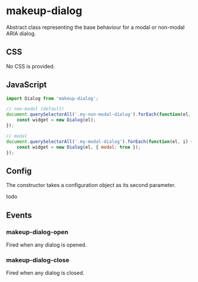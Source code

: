 # makeup-dialog

Abstract class representing the base behaviour for a modal or non-modal ARIA dialog.

## CSS

No CSS is provided.

## JavaScript

```js
import Dialog from 'makeup-dialog';

// non-modal (default)
document.querySelectorAll('.my-non-modal-dialog').forEach(function(el, i) {
    const widget = new Dialog(el);
});

// modal
document.querySelectorAll('.my-modal-dialog').forEach(function(el, i) {
    const widget = new Dialog(el, { modal: true });
});
```

## Config

The constructor takes a configuration object as its second parameter.

todo

## Events

### makeup-dialog-open

Fired when any dialog is opened.

### makeup-dialog-close

Fired when any dialog is closed.
